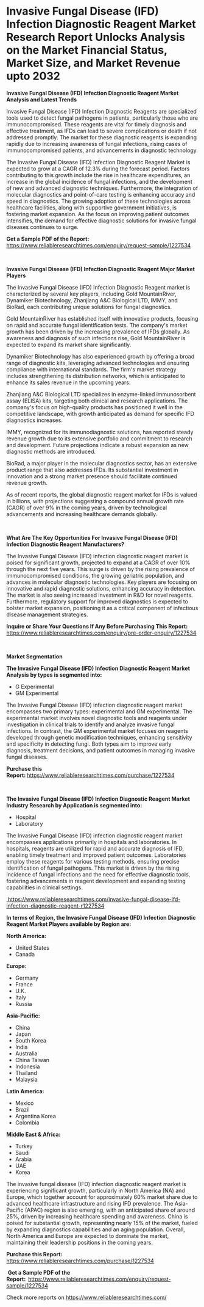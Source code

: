 <p><h1>Invasive Fungal Disease (IFD) Infection Diagnostic Reagent Market Research Report Unlocks Analysis on the Market Financial Status, Market Size, and Market Revenue upto 2032</h1></p><p><strong>Invasive Fungal Disease (IFD) Infection Diagnostic Reagent Market Analysis and Latest Trends</strong></p>
<p><p>Invasive Fungal Disease (IFD) Infection Diagnostic Reagents are specialized tools used to detect fungal pathogens in patients, particularly those who are immunocompromised. These reagents are vital for timely diagnosis and effective treatment, as IFDs can lead to severe complications or death if not addressed promptly. The market for these diagnostic reagents is expanding rapidly due to increasing awareness of fungal infections, rising cases of immunocompromised patients, and advancements in diagnostic technology.</p><p>The Invasive Fungal Disease (IFD) Infection Diagnostic Reagent Market is expected to grow at a CAGR of 12.3% during the forecast period. Factors contributing to this growth include the rise in healthcare expenditures, an increase in the global incidence of fungal infections, and the development of new and advanced diagnostic techniques. Furthermore, the integration of molecular diagnostics and point-of-care testing is enhancing accuracy and speed in diagnostics. The growing adoption of these technologies across healthcare facilities, along with supportive government initiatives, is fostering market expansion. As the focus on improving patient outcomes intensifies, the demand for effective diagnostic solutions for invasive fungal diseases continues to surge.</p></p>
<p><strong>Get a Sample PDF of the Report:&nbsp;</strong> <a href="https://www.reliableresearchtimes.com/enquiry/request-sample/1227534?utm_campaign=2530&utm_medium=2&utm_source=Github&utm_content=ia&utm_term=05032025&utm_id=invasive-fungal-disease-ifd-infection-diagnostic-reagent">https://www.reliableresearchtimes.com/enquiry/request-sample/1227534</a></p>
<p>&nbsp;</p>
<p><strong>Invasive Fungal Disease (IFD) Infection Diagnostic Reagent Major Market Players</strong></p>
<p><p>The Invasive Fungal Disease (IFD) Infection Diagnostic Reagent market is characterized by several key players, including Gold MountainRiver, Dynamiker Biotechnology, Zhanjiang A&C Biological LTD, IMMY, and BioRad, each contributing unique solutions for fungal diagnostics. </p><p>Gold MountainRiver has established itself with innovative products, focusing on rapid and accurate fungal identification tests. The company's market growth has been driven by the increasing prevalence of IFDs globally. As awareness and diagnosis of such infections rise, Gold MountainRiver is expected to expand its market share significantly.</p><p>Dynamiker Biotechnology has also experienced growth by offering a broad range of diagnostic kits, leveraging advanced technologies and ensuring compliance with international standards. The firm's market strategy includes strengthening its distribution networks, which is anticipated to enhance its sales revenue in the upcoming years.</p><p>Zhanjiang A&C Biological LTD specializes in enzyme-linked immunosorbent assay (ELISA) kits, targeting both clinical and research applications. The company's focus on high-quality products has positioned it well in the competitive landscape, with growth anticipated as demand for specific IFD diagnostics increases.</p><p>IMMY, recognized for its immunodiagnostic solutions, has reported steady revenue growth due to its extensive portfolio and commitment to research and development. Future projections indicate a robust expansion as new diagnostic methods are introduced.</p><p>BioRad, a major player in the molecular diagnostics sector, has an extensive product range that also addresses IFDs. Its substantial investment in innovation and a strong market presence should facilitate continued revenue growth.</p><p>As of recent reports, the global diagnostic reagent market for IFDs is valued in billions, with projections suggesting a compound annual growth rate (CAGR) of over 9% in the coming years, driven by technological advancements and increasing healthcare demands globally.</p></p>
<p>&nbsp;</p>
<p><strong>What Are The Key Opportunities For Invasive Fungal Disease (IFD) Infection Diagnostic Reagent Manufacturers?</strong></p>
<p><p>The Invasive Fungal Disease (IFD) infection diagnostic reagent market is poised for significant growth, projected to expand at a CAGR of over 10% through the next five years. This surge is driven by the rising prevalence of immunocompromised conditions, the growing geriatric population, and advances in molecular diagnostic technologies. Key players are focusing on innovative and rapid diagnostic solutions, enhancing accuracy in detection. The market is also seeing increased investment in R&D for novel reagents. Furthermore, regulatory support for improved diagnostics is expected to bolster market expansion, positioning it as a critical component of infectious disease management strategies.</p></p>
<p><strong>Inquire or Share Your Questions If Any Before Purchasing This Report:</strong> <a href="https://www.reliableresearchtimes.com/enquiry/pre-order-enquiry/1227534?utm_campaign=2530&utm_medium=2&utm_source=Github&utm_content=ia&utm_term=05032025&utm_id=invasive-fungal-disease-ifd-infection-diagnostic-reagent">https://www.reliableresearchtimes.com/enquiry/pre-order-enquiry/1227534</a></p>
<p>&nbsp;</p>
<p><strong>Market Segmentation</strong></p>
<p><strong>The Invasive Fungal Disease (IFD) Infection Diagnostic Reagent Market Analysis by types is segmented into:</strong></p>
<p><ul><li>G Experimental</li><li>GM Experimental</li></ul></p>
<p><p>The Invasive Fungal Disease (IFD) infection diagnostic reagent market encompasses two primary types: experimental and GM experimental. The experimental market involves novel diagnostic tools and reagents under investigation in clinical trials to identify and analyze invasive fungal infections. In contrast, the GM experimental market focuses on reagents developed through genetic modification techniques, enhancing sensitivity and specificity in detecting fungi. Both types aim to improve early diagnosis, treatment decisions, and patient outcomes in managing invasive fungal diseases.</p></p>
<p><strong>Purchase this Report:&nbsp;</strong><a href="https://www.reliableresearchtimes.com/purchase/1227534?utm_campaign=2530&utm_medium=2&utm_source=Github&utm_content=ia&utm_term=05032025&utm_id=invasive-fungal-disease-ifd-infection-diagnostic-reagent">https://www.reliableresearchtimes.com/purchase/1227534</a></p>
<p>&nbsp;</p>
<p><strong>The Invasive Fungal Disease (IFD) Infection Diagnostic Reagent Market Industry Research by Application is segmented into:</strong></p>
<p><ul><li>Hospital</li><li>Laboratory</li></ul></p>
<p><p>The Invasive Fungal Disease (IFD) infection diagnostic reagent market encompasses applications primarily in hospitals and laboratories. In hospitals, reagents are utilized for rapid and accurate diagnosis of IFD, enabling timely treatment and improved patient outcomes. Laboratories employ these reagents for various testing methods, ensuring precise identification of fungal pathogens. This market is driven by the rising incidence of fungal infections and the need for effective diagnostic tools, fostering advancements in reagent development and expanding testing capabilities in clinical settings.</p></p>
<p><a href="https://www.reliableresearchtimes.com/invasive-fungal-disease-ifd-infection-diagnostic-reagent-r1227534?utm_campaign=2530&utm_medium=2&utm_source=Github&utm_content=ia&utm_term=05032025&utm_id=invasive-fungal-disease-ifd-infection-diagnostic-reagent">&nbsp;https://www.reliableresearchtimes.com/invasive-fungal-disease-ifd-infection-diagnostic-reagent-r1227534</a></p>
<p><strong>In terms of Region, the Invasive Fungal Disease (IFD) Infection Diagnostic Reagent Market Players available by Region are:</strong></p>
<p>
    <p> <strong> North America: </strong>
        <ul>
            <li>United States</li>
            <li>Canada</li>
        </ul>
        </p> 
    <p> <strong> Europe: </strong>
        <ul>
            <li>Germany</li>
            <li>France</li>
            <li>U.K.</li>
            <li>Italy</li>
            <li>Russia</li>
        </ul>
        </p> 
    <p> <strong> Asia-Pacific: </strong>
        <ul>
            <li>China</li>
            <li>Japan</li>
            <li>South Korea</li>
            <li>India</li>
            <li>Australia</li>
            <li>China Taiwan</li>
            <li>Indonesia</li>
            <li>Thailand</li>
            <li>Malaysia</li>
        </ul>
        </p> 
    <p> <strong> Latin America: </strong>
        <ul>
            <li>Mexico</li>
            <li>Brazil</li>
            <li>Argentina Korea</li>
            <li>Colombia</li>
        </ul>
        </p> 
    <p> <strong> Middle East & Africa: </strong>
        <ul>
            <li>Turkey</li>
            <li>Saudi</li>
            <li>Arabia</li>
            <li>UAE</li>
            <li>Korea</li>
        </ul>
    </p>
    </p>
<p><p>The invasive fungal disease (IFD) infection diagnostic reagent market is experiencing significant growth, particularly in North America (NA) and Europe, which together account for approximately 60% market share due to advanced healthcare infrastructure and rising IFD prevalence. The Asia-Pacific (APAC) region is also emerging, with an anticipated share of around 25%, driven by increasing healthcare spending and awareness. China is poised for substantial growth, representing nearly 15% of the market, fueled by expanding diagnostics capabilities and an aging population. Overall, North America and Europe are expected to dominate the market, maintaining their leadership positions in the coming years.</p></p>
<p><strong>Purchase this Report: </strong><a href="https://www.reliableresearchtimes.com/purchase/1227534?utm_campaign=2530&utm_medium=2&utm_source=Github&utm_content=ia&utm_term=05032025&utm_id=invasive-fungal-disease-ifd-infection-diagnostic-reagent">https://www.reliableresearchtimes.com/purchase/1227534</a></p>
<p>&nbsp;<strong>Get a Sample PDF of the Report:&nbsp;&nbsp;</strong><a href="https://www.reliableresearchtimes.com/enquiry/request-sample/1227534?utm_campaign=2530&utm_medium=2&utm_source=Github&utm_content=ia&utm_term=05032025&utm_id=invasive-fungal-disease-ifd-infection-diagnostic-reagent">https://www.reliableresearchtimes.com/enquiry/request-sample/1227534</a></p>
<p><strong></strong></p>
<p>Check more reports on <a href="https://www.reliableresearchtimes.com/?utm_campaign=2530&utm_medium=2&utm_source=Github&utm_content=ia&utm_term=05032025&utm_id=invasive-fungal-disease-ifd-infection-diagnostic-reagent">https://www.reliableresearchtimes.com/</a></p>